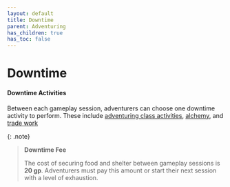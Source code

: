 ```yaml
---
layout: default
title: Downtime
parent: Adventuring
has_children: true
has_toc: false
---
```


# Downtime

#### Downtime Activities

Between each gameplay session, adventurers can choose one downtime activity to perform. These include [adventuring class activities](activities), [alchemy](alchemy), and [trade work](trades)

{: .note}
> **Downtime Fee**
>
> The cost of securing food and shelter between gameplay sessions is **20 gp**. Adventurers must pay this amount or start their next session with a level of exhaustion.